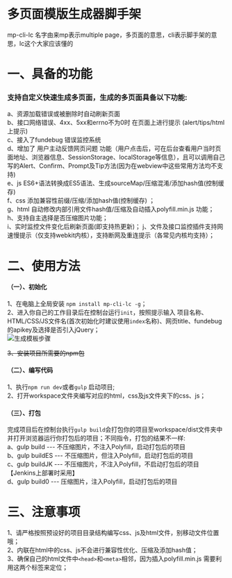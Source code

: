 # 多页面模版生成器脚手架
mp-cli-lc 名字由来mp表示multiple page，多页面的意思，cli表示脚手架的意思，lc这个大家应该懂的
# 一、具备的功能
### 支持自定义快速生成多页面，生成的多页面具备以下功能:   
a、资源加载错误或被删除时自动刷新页面  
b、接口网络错误、4xx、5xx和errno不为0时 在页面上进行提示 (alert/tips/html上提示)  
c、接入了fundebug 错误监控系统  
d、增加了 用户主动反馈网页问题 功能（用户点击后，可在后台查看用户当时页面地址、浏览器信息、SessionStorage、localStorage等信息），且可以调用自己写的Alert、Confirm、Prompt及Tip方法(因为在webview中这些常用方法均不支持)  
e、js ES6+语法转换成ES5语法、生成sourceMap/压缩混淆/添加hash值(控制缓存)   
f、css 添加兼容性前缀/压缩/添加hash值(控制缓存) ；  
g、html 自动修改内部引用文件hash值/压缩及自动插入polyfill.min.js 功能；  
h、支持自主选择是否压缩图片功能；  
i、实时监控文件变化后刷新页面(即支持热更新)；
j、文件及接口监控插件支持网速慢提示（仅支持webkit内核），支持断网及重连提示（各常见内核均支持）；  




# 二、使用方法
#### （一）、初始化
1、在电脑上全局安装  ```npm install mp-cli-lc -g```；  
2、进入你自己的工作目录后在控制台运行```init```，按照提示输入 项目名称、HTML/CSS/JS文件名(首次初始化时建议使用`index`名称)、网页title、fundebug的apikey及选择是否引入jQuery；     
![生成模板步骤](https://publicimage-1251317493.file.myqcloud.com/reportBug/202007290948571637.png)

~~3、安装项目所需要的npm包~~
#### （二）、编写代码
1、执行```npm run dev```或者```gulp``` 启动项目;       
2、打开workspace文件夹编写对应的html，css及js文件夹下的css、js；  
#### （三）、打包
完成项目后在控制台执行```gulp build```会打包你的项目至workspace/dist文件夹中并打开浏览器运行你打包后的项目；不同指令，打包的结果不一样:    
a、gulp build --- 不压缩图片，不注入Polyfill，启动打包后的项目   
b、gulp buildES --- 不压缩图片，但注入Polyfill，启动打包后的项目      
c、gulp buildJK --- 不压缩图片，不注入Polyfill，不启动打包后的项目  【Jenkins上部署时采用】   
d、gulp build0 --- 压缩图片，注入Polyfill，启动打包后的项目  

# 三、注意事项
1、请严格按照预设好的项目目录结构编写css、js及html文件，别移动文件位置哦；   
2、内联在html中的css、js不会进行兼容性优化、压缩及添加hash值；   
3、确保自己的html文件中`<head>`和`<meta>`相邻，因为插入polyfill.min.js 需要利用这两个标签来定位；   
